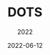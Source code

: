 ---
title: DOTS
date: 2022-06-12
subtitle: 2022
link: https://example.com/
image: ./dots.png
description: |
   10x objects.
---